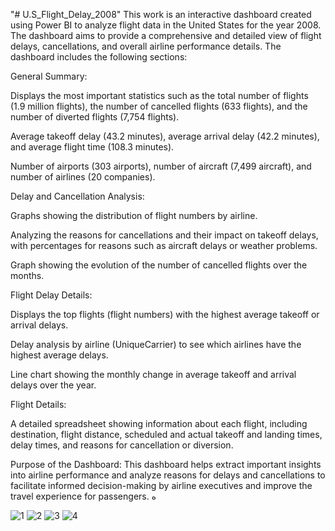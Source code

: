"# U.S_Flight_Delay_2008" 
This work is an interactive dashboard created using Power BI to analyze flight data in the United States for the year 2008. The dashboard aims to provide a comprehensive and detailed view of flight delays, cancellations, and overall airline performance details. The dashboard includes the following sections:

General Summary:

Displays the most important statistics such as the total number of flights (1.9 million flights), the number of cancelled flights (633 flights), and the number of diverted flights (7,754 flights).

Average takeoff delay (43.2 minutes), average arrival delay (42.2 minutes), and average flight time (108.3 minutes).

Number of airports (303 airports), number of aircraft (7,499 aircraft), and number of airlines (20 companies).

Delay and Cancellation Analysis:

Graphs showing the distribution of flight numbers by airline.

Analyzing the reasons for cancellations and their impact on takeoff delays, with percentages for reasons such as aircraft delays or weather problems.

Graph showing the evolution of the number of cancelled flights over the months.

Flight Delay Details:

Displays the top flights (flight numbers) with the highest average takeoff or arrival delays.

Delay analysis by airline (UniqueCarrier) to see which airlines have the highest average delays.

Line chart showing the monthly change in average takeoff and arrival delays over the year.

Flight Details:

A detailed spreadsheet showing information about each flight, including destination, flight distance, scheduled and actual takeoff and landing times, delay times, and reasons for cancellation or diversion.

Purpose of the Dashboard:
This dashboard helps extract important insights into airline performance and analyze reasons for delays and cancellations to facilitate informed decision-making by airline executives and improve the travel experience for passengers.
ه

![1](https://github.com/user-attachments/assets/0305f534-525e-4832-b8cc-c5c8f879b350)
![2](https://github.com/user-attachments/assets/241a401b-9ecd-4986-8d82-c1c2e83d8892)
![3](https://github.com/user-attachments/assets/44baf231-c7d8-460f-bb5b-f1a864330107)
![4](https://github.com/user-attachments/assets/f945df7a-7def-4874-a2c4-8c74ddff4485)

